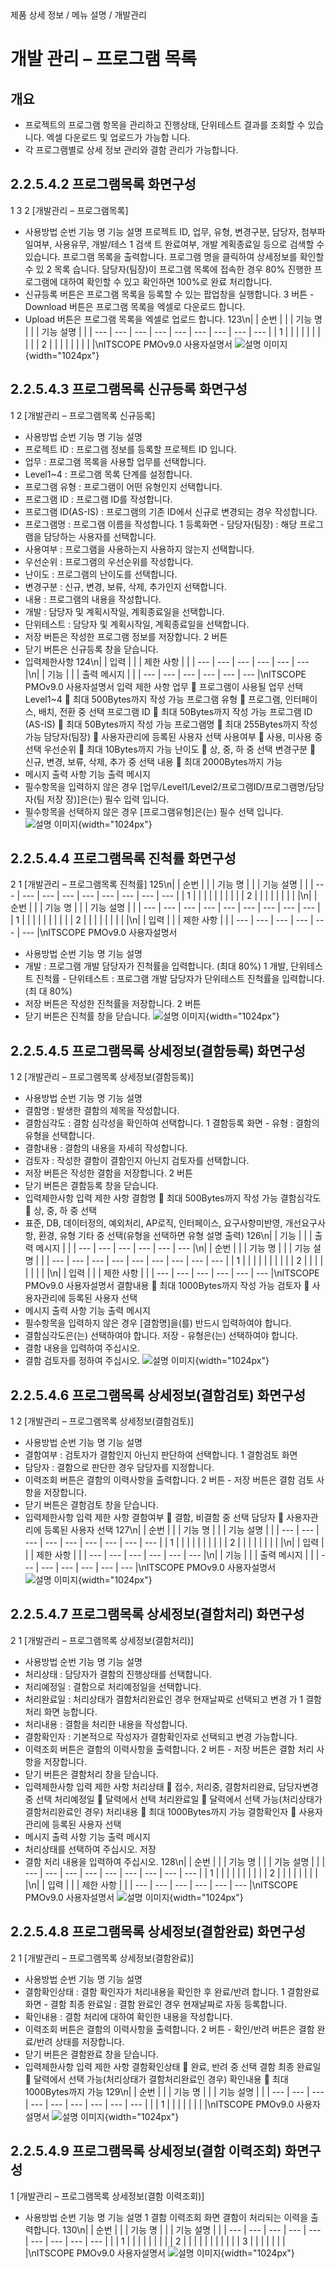 <!--breadcrumb:제품 상세 정보 / 메뉴 설명 / 개발관리--><span class="md-breadcrumb">제품 상세 정보 / 메뉴 설명 / 개발관리</span>
# 개발 관리 – 프로그램 목록
<!--5th-h2-toc-->
## 개요

- 프로젝트의 프로그램 항목을 관리하고 진행상태, 단위테스트 결과를 조회할 수 있습니다. 엑셀 다운로드 및 업로드가 가능합
니다.
- 각 프로그램별로 상세 정보 관리와 결함 관리가 가능합니다.
## 2.2.5.4.2 프로그램목록 화면구성
1
3
2
[개발관리 – 프로그램목록]
- 사용방법
순번 기능 명 기능 설명
프로젝트 ID, 업무, 유형, 변경구분, 담당자, 첨부파일여부, 사용유무, 개발/테스
1 검색
트 완료여부, 개발 계획종료일 등으로 검색할 수 있습니다.
프로그램 목록을 출력합니다. 프로그램 명을 클릭하여 상세정보를 확인할 수 있
2 목록 습니다. 담당자(팀장)이 프로그램 목록에 접속한 경우 80% 진행한 프로그램에
대하여 확인할 수 있고 확인하면 100%로 완료 처리합니다.
- 신규등록 버튼은 프로그램 목록을 등록할 수 있는 팝업창을 실행합니다.
3 버튼 - Download 버튼은 프로그램 목록을 엑셀로 다운로드 합니다.
- Upload 버튼은 프로그램 목록을 엑셀로 업로드 합니다.
123\n|  | 순번 |  |  | 기능 명 |  |  | 기능 설명 |  |
| --- | --- | --- | --- | --- | --- | --- | --- | --- |
| 1 |  |  |  |  |  |  |  |  |
| 2 |  |  |  |  |  |  |  |  |\nITSCOPE PMOv9.0 사용자설명서
![설명 이미지](/02_outputs/manual_images/2.2.5.4.2.png){width="1024px"}
## 2.2.5.4.3 프로그램목록 신규등록 화면구성
1 2
[개발관리 – 프로그램목록 신규등록]
- 사용방법
순번 기능 명 기능 설명
- 프로젝트 ID : 프로그램 정보를 등록할 프로젝트 ID 입니다.
- 업무 : 프로그램 목록을 사용할 업무를 선택합니다.
- Level1~4 : 프로그램 목록 단계를 설정합니다.
- 프로그램 유형 : 프로그램이 어떤 유형인지 선택합니다.
- 프로그램 ID : 프로그램 ID를 작성합니다.
- 프로그램 ID(AS-IS) : 프로그램의 기존 ID에서 신규로 변경되는 경우 작성합니다.
- 프로그램명 : 프로그램 이름을 작성합니다.
1 등록화면 - 담당자(팀장) : 해당 프로그램을 담당하는 사용자를 선택합니다.
- 사용여부 : 프로그램을 사용하는지 사용하지 않는지 선택합니다.
- 우선순위 : 프로그램의 우선순위를 작성합니다.
- 난이도 : 프로그램의 난이도를 선택합니다.
- 변경구분 : 신규, 변경, 보류, 삭제, 추가인지 선택합니다.
- 내용 : 프로그램의 내용을 작성합니다.
- 개발 : 담당자 및 계획시작일, 계획종료일을 선택합니다.
- 단위테스트 : 담당자 및 계획시작일, 계획종료일을 선택합니다.
- 저장 버튼은 작성한 프로그램 정보를 저장합니다.
2 버튼
- 닫기 버튼은 신규등록 창을 닫습니다.
- 입력제한사항
124\n|  | 입력 |  |  | 제한 사항 |  |
| --- | --- | --- | --- | --- | --- |\n|  | 기능 |  |  | 출력 메시지 |  |
| --- | --- | --- | --- | --- | --- |\nITSCOPE PMOv9.0 사용자설명서
입력 제한 사항
업무  프로그램이 사용될 업무 선택
Level1~4  최대 500Bytes까지 작성 가능
프로그램 유형  프로그램, 인터페이스, 배치, 전환 중 선택
프로그램 ID  최대 50Bytes까지 작성 가능
프로그램 ID (AS-IS)  최대 50Bytes까지 작성 가능
프로그램명  최대 255Bytes까지 작성 가능
담당자(팀장)  사용자관리에 등록된 사용자 선택
사용여부  사용, 미사용 중 선택
우선순위  최대 10Bytes까지 가능
난이도  상, 중, 하 중 선택
변경구분  신규, 변경, 보류, 삭제, 추가 중 선택
내용  최대 2000Bytes까지 가능
- 메시지 출력 사항
기능 출력 메시지
- 필수항목을 입력하지 않은 경우 [업무/Level1/Level2/프로그램ID/프로그램명/담당자(팀
저장 장)]은(는) 필수 입력 입니다.
- 필수항목을 선택하지 않은 경우 [프로그램유형]은(는) 필수 선택 입니다.
![설명 이미지](/02_outputs/manual_images/2.2.5.4.3.png){width="1024px"}
## 2.2.5.4.4 프로그램목록 진척률 화면구성
2
1
[개발관리 – 프로그램목록 진척률]
125\n|  | 순번 |  |  | 기능 명 |  |  | 기능 설명 |  |
| --- | --- | --- | --- | --- | --- | --- | --- | --- |
| 1 |  |  |  |  |  |  |  |  |
| 2 |  |  |  |  |  |  |  |  |\n|  | 순번 |  |  | 기능 명 |  |  | 기능 설명 |  |
| --- | --- | --- | --- | --- | --- | --- | --- | --- |
| 1 |  |  |  |  |  |  |  |  |
| 2 |  |  |  |  |  |  |  |  |\n|  | 입력 |  |  | 제한 사항 |  |
| --- | --- | --- | --- | --- | --- |\nITSCOPE PMOv9.0 사용자설명서
- 사용방법
순번 기능 명 기능 설명
- 개발 : 프로그램 개발 담당자가 진척률을 입력합니다. (최대 80%)
1 개발, 단위테스트 진척률 - 단위테스트 : 프로그램 개발 담당자가 단위테스트 진척률을 입력합니다. (최
대 80%)
- 저장 버튼은 작성한 진척률을 저장합니다.
2 버튼
- 닫기 버튼은 진척률 창을 닫습니다.
![설명 이미지](/02_outputs/manual_images/2.2.5.4.4.png){width="1024px"}
## 2.2.5.4.5 프로그램목록 상세정보(결함등록) 화면구성
1 2
[개발관리 – 프로그램목록 상세정보(결함등록)]
- 사용방법
순번 기능 명 기능 설명
- 결함명 : 발생한 결함의 제목을 작성합니다.
- 결함심각도 : 결함 심각성을 확인하여 선택합니다.
1 결함등록 화면 - 유형 : 결함의 유형을 선택합니다.
- 결함내용 : 결함의 내용을 자세히 작성합니다.
- 검토자 : 작성한 결함이 결함인지 아닌지 검토자를 선택합니다.
- 저장 버튼은 작성한 결함을 저장합니다.
2 버튼
- 닫기 버튼은 결함등록 창을 닫습니다.
- 입력제한사항
입력 제한 사항
결함명  최대 500Bytes까지 작성 가능
결함심각도  상, 중, 하 중 선택
- 표준, DB, 데이터정의, 예외처리, AP로직, 인터페이스, 요구사항미반영, 개선요구사항, 환경,
유형
기타 중 선택(유형을 선택하면 유형 설명 출력)
126\n|  | 기능 |  |  | 출력 메시지 |  |
| --- | --- | --- | --- | --- | --- |\n|  | 순번 |  |  | 기능 명 |  |  | 기능 설명 |  |
| --- | --- | --- | --- | --- | --- | --- | --- | --- |
| 1 |  |  |  |  |  |  |  |  |
| 2 |  |  |  |  |  |  |  |  |\n|  | 입력 |  |  | 제한 사항 |  |
| --- | --- | --- | --- | --- | --- |\nITSCOPE PMOv9.0 사용자설명서
결함내용  최대 1000Bytes까지 작성 가능
검토자  사용자관리에 등록된 사용자 선택
- 메시지 출력 사항
기능 출력 메시지
- 필수항목을 입력하지 않은 경우 [결함명]을(를) 반드시 입력하여야 합니다.
- 결함심각도은(는) 선택하여야 합니다.
저장 - 유형은(는) 선택하여야 합니다.
- 결함 내용을 입력하여 주십시오.
- 결함 검토자를 정하여 주십시오.
![설명 이미지](/02_outputs/manual_images/2.2.5.4.5.png){width="1024px"}
## 2.2.5.4.6 프로그램목록 상세정보(결함검토) 화면구성
1 2
[개발관리 – 프로그램목록 상세정보(결함검토)]
- 사용방법
순번 기능 명 기능 설명
- 결함여부 : 검토자가 결함인지 아닌지 판단하여 선택합니다.
1 결함검토 화면
- 담당자 : 결함으로 판단한 경우 담당자를 지정합니다.
- 이력조회 버튼은 결함의 이력사항을 출력합니다.
2 버튼 - 저장 버튼은 결함 검토 사항을 저장합니다.
- 닫기 버튼은 결함검토 창을 닫습니다.
- 입력제한사항
입력 제한 사항
결함여부  결함, 비결함 중 선택
담당자  사용자관리에 등록된 사용자 선택
127\n|  | 순번 |  |  | 기능 명 |  |  | 기능 설명 |  |
| --- | --- | --- | --- | --- | --- | --- | --- | --- |
| 1 |  |  |  |  |  |  |  |  |
| 2 |  |  |  |  |  |  |  |  |\n|  | 입력 |  |  | 제한 사항 |  |
| --- | --- | --- | --- | --- | --- |\n|  | 기능 |  |  | 출력 메시지 |  |
| --- | --- | --- | --- | --- | --- |\nITSCOPE PMOv9.0 사용자설명서
![설명 이미지](/02_outputs/manual_images/2.2.5.4.6.png){width="1024px"}
## 2.2.5.4.7 프로그램목록 상세정보(결함처리) 화면구성
2
1
[개발관리 – 프로그램목록 상세정보(결함처리)]
- 사용방법
순번 기능 명 기능 설명
- 처리상태 : 담당자가 결함의 진행상태를 선택합니다.
- 처리예정일 : 결함으로 처리예정일을 선택합니다.
- 처리완료일 : 처리상태가 결함처리완료인 경우 현재날짜로 선택되고 변경 가
1 결함처리 화면
능합니다.
- 처리내용 : 결함을 처리한 내용을 작성합니다.
- 결함확인자 : 기본적으로 작성자가 결함확인자로 선택되고 변경 가능합니다.
- 이력조회 버튼은 결함의 이력사항을 출력합니다.
2 버튼 - 저장 버튼은 결함 처리 사항을 저장합니다.
- 닫기 버튼은 결함처리 창을 닫습니다.
- 입력제한사항
입력 제한 사항
처리상태  접수, 처리중, 결함처리완료, 담당자변경 중 선택
처리예정일  달력에서 선택
처리완료일  달력에서 선택 가능(처리상태가 결함처리완료인 경우)
처리내용  최대 1000Bytes까지 가능
결함확인자  사용자관리에 등록된 사용자 선택
- 메시지 출력 사항
기능 출력 메시지
- 처리상태를 선택하여 주십시오.
저장
- 결함 처리 내용을 입력하여 주십시오.
128\n|  | 순번 |  |  | 기능 명 |  |  | 기능 설명 |  |
| --- | --- | --- | --- | --- | --- | --- | --- | --- |
| 1 |  |  |  |  |  |  |  |  |
| 2 |  |  |  |  |  |  |  |  |\n|  | 입력 |  |  | 제한 사항 |  |
| --- | --- | --- | --- | --- | --- |\nITSCOPE PMOv9.0 사용자설명서
![설명 이미지](/02_outputs/manual_images/2.2.5.4.7.png){width="1024px"}
## 2.2.5.4.8 프로그램목록 상세정보(결함완료) 화면구성
2
1
[개발관리 – 프로그램목록 상세정보(결함완료)]
- 사용방법
순번 기능 명 기능 설명
- 결함확인상태 : 결함 확인자가 처리내용을 확인한 후 완료/반려 합니다.
1 결함완료 화면 - 결함 최종 완료일 : 결함 완료인 경우 현재날짜로 자동 등록합니다.
- 확인내용 : 결함 처리에 대하여 확인한 내용을 작성합니다.
- 이력조회 버튼은 결함의 이력사항을 출력합니다.
2 버튼 - 확인/반려 버튼은 결함 완료/반려 상태를 저장합니다.
- 닫기 버튼은 결함완료 창을 닫습니다.
- 입력제한사항
입력 제한 사항
결함확인상태  완료, 반려 중 선택
결함 최종 완료일  달력에서 선택 가능(처리상태가 결함처리완료인 경우)
확인내용  최대 1000Bytes까지 가능
129\n|  | 순번 |  |  | 기능 명 |  |  | 기능 설명 |  |
| --- | --- | --- | --- | --- | --- | --- | --- | --- |
|  | 1 |  |  |  |  |  |  |  |\nITSCOPE PMOv9.0 사용자설명서
![설명 이미지](/02_outputs/manual_images/2.2.5.4.8.png){width="1024px"}
## 2.2.5.4.9 프로그램목록 상세정보(결함 이력조회) 화면구성
1
[개발관리 – 프로그램목록 상세정보(결함 이력조회)]
- 사용방법
순번 기능 명 기능 설명
1 결함 이력조회 화면 결함이 처리되는 이력을 출력합니다.
130\n|  | 순번 |  |  | 기능 명 |  |  | 기능 설명 |  |
| --- | --- | --- | --- | --- | --- | --- | --- | --- |
|  | 1 |  |  |  |  |  |  |  |
| 2 |  |  |  |  |  |  |  |  |
|  | 3 |  |  |  |  |  |  |  |\nITSCOPE PMOv9.0 사용자설명서
![설명 이미지](/02_outputs/manual_images/2.2.5.4.9.png){width="1024px"}
